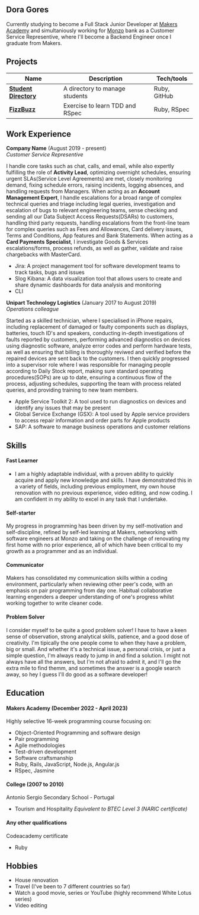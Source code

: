 ## Dora Gores

Currently studying to become a Full Stack Junior Developer at [Makers Academy](https://makers.tech/) and simultaniously working for [Monzo](https://monzo.com/) bank as a Customer Service Representive, where I'll become a Backend Engineer once I graduate from Makers. 



## Projects

| Name                         | Description                     | Tech/tools        |
| ---------------------------- | ------------------------------  | ----------------- |
| **[Student Directory](https://github.com/DoraG92/student-directory)**            | A directory to manage students  | Ruby, GitHub      |
| **[FizzBuzz](https://github.com/DoraG92/fizzbuzz)** | Exercise to learn TDD and RSpec | Ruby, RSpec       |

## Work Experience

**Company Name** (August 2019 - present)  
_Customer Service Representive_

I handle core tasks such as chat, calls, and email, while also expertly fulfilling the role of **Activity Lead**, optimizing overnight schedules, ensuring urgent SLAs(Service Level Agreements) are met, closely monitoring demand, fixing schedule errors, raising incidents, logging absences, and handling requests from Managers. When acting as an **Account Management Expert**, I handle escalations for a broad range of complex technical queries and triage including legal queries, investigation and escalation of bugs to relevant engineering teams, sense checking and sending all our Data Subject Access Requests(DSARs) to customers, handling third party requests, handling escalations from the front-line team for complex queries such as Fees and Allowances, Card delivery issues, Terms and Conditions, App features and Bank Statements. When acting as a **Card Payments Specialist**, I investigate Goods & Services escalations/forms, process refunds, as well as gather, validate and raise chargebacks with MasterCard.

 - Jira: A project management tool for software development teams to track tasks, bugs and issues
 - Slog Kibana: A data visualization tool that allows users to create and share dynamic dashboards for data analysis and monitoring
 - CLI

**Unipart Technology Logistics** (January 2017 to August 2019)  
_Operations colleague_

Started as a skilled technician, where I specialised in iPhone repairs, including replacement of damaged or faulty components such as displays, batteries, touch ID's and speakers, conducting in-depth investigations of faults reported by customers, performing advanced diagnostics on devices using diagnostic software, analyze error codes and perform hardware tests, as well as ensuring that billing is thoroughly reviwed and verified before the repaired devices are sent back to the customers. I then quickly progressed into a supervisor role where I was responsible for managing people according to Daily Stock report, making sure standard operating procedures(SOPs) are up to date, ensuring a continuous flow of the process, adjusting schedules, supporting the team with process related queries, and providing training to new team members.

  - Apple Service Toolkit 2: A tool used to run diagnostics on devices and identify any
issues that may be present
  - Global Service Exchange (GSX): A tool used by Apple service providers to access
repair information and order parts for Apple products
  - SAP: A software to manage business operations and customer relations


## Skills

#### Fast Learner

- I am a highly adaptable individual, with a proven ability to quickly acquire and apply new knowledge and skills. I have demonstrated this in a variety of fields, including previous employment, my own house renovation with no previous experience, video editing, and now coding. I am confident in my ability to excel in any task that I undertake.

#### Self-starter

My progress in programming has been driven by my self-motivation and self-discipline, refined by self-led learning at Makers, networking with software engineers at Monzo and taking on the challenge of renovating my first home with no prior experience, all of which have been critical to my growth as a programmer and as an individual.

#### Communicator

Makers has consolidated my communication skills within a coding environment, particularly when reviewing other peer's code, with an emphasis on pair programming from day one. Habitual collaborative learning engenders a deeper understanding of one's progress whilst working together to write cleaner code.

#### Problem Solver

I consider myself to be quite a good problem solver! I have to have a keen sense of observation, strong analytical skills, patience, and a good dose of creativity. I'm tipically the one people come to when they have a problem, big or small. And whether it's a technical issue, a personal crisis, or just a simple question, I'm always ready to jump in and find a solution. I might not always have all the answers, but I'm not afraid to admit it, and I'll go the extra mile to find themm, and sometimes the answer is a google search away, so hey I guess I'll do good as a software developer!

## Education

#### Makers Academy (December 2022 - April 2023)

Highly selective 16-week programming course focusing on:

- Object-Oriented Programming and software design
- Pair programming
- Agile methodologies
- Test-driven development
- Software craftsmanship
- Ruby, Rails, JavaScript, Node.js, Angular.js
- RSpec, Jasmine

#### College (2007 to 2010)

Antonio Sergio Secondary School - Portugal
- Tourism and Hospitality
_Equivalent to BTEC Level 3 (NARIC certificate)_

#### Any other qualifications

Codeacademy certificate
- Ruby

## Hobbies

- House renovation 
- Travel (I've been to 7 different countries so far)
- Watch a good movie, series or YouTube (highly recommend White Lotus series)
- Video editing
